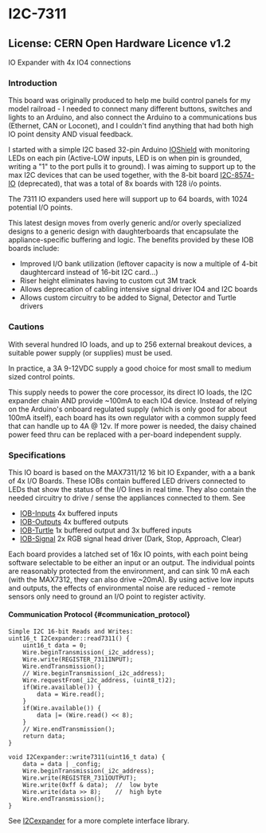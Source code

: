 # I2C-7311
## License: CERN Open Hardware Licence v1.2

IO Expander with 4x IO4 connections

### Introduction

This board was originally produced to help me build control panels for
my model railroad - I needed to connect many different buttons, switches
and lights to an Arduino, and also connect the Arduino to a
communications bus (Ethernet, CAN or Loconet), and I couldn\'t find
anything that had both high IO point density AND visual feedback.

I started with a simple I2C based 32-pin Arduino
[IOShield](IOShield "wikilink") with monitoring LEDs on each pin
(Active-LOW inputs, LED is on when pin is grounded, writing a \"1\" to
the port pulls it to ground). I was aiming to support up to the max I2C
devices that can be used together, with the 8-bit board
[I2C-8574-IO](I2C-8574-IO "wikilink") (deprecated), that was a total of
8x boards with 128 i/o points.

The 7311 IO expanders used here will support up to 64 boards, with 1024
potential I/O points.

This latest design moves from overly generic and/or overly specialized
designs to a generic design with daughterboards that encapsulate the
appliance-specific buffering and logic. The benefits provided by these
IOB boards include:

-   Improved I/O bank utilization (leftover capacity is now a multiple
    of 4-bit daughtercard instead of 16-bit I2C card\...)
-   Riser height eliminates having to custom cut 3M track
-   Allows deprecation of cabling intensive signal driver IO4 and I2C
    boards
-   Allows custom circuitry to be added to Signal, Detector and Turtle
    drivers

### Cautions

With several hundred IO loads, and up to 256 external breakout devices,
a suitable power supply (or supplies) must be used.

In practice, a 3A 9-12VDC supply a good choice for most small to medium
sized control points.

This supply needs to power the core processor, its direct IO loads, the
I2C expander chain AND provide \~100mA to each IO4 device. Instead of
relying on the Arduino\'s onboard regulated supply (which is only good
for about 100mA itself), each board has its own regulator with a common
supply feed that can handle up to 4A @ 12v. If more power is needed, the
daisy chained power feed thru can be replaced with a per-board
independent supply.

### Specifications

This IO board is based on the MAX7311/12 16 bit IO Expander, with a a
bank of 4x I/O Boards. These IOBs contain buffered LED drivers connected
to LEDs that show the status of the I/O lines in real time. They also
contain the needed circuitry to drive / sense the appliances connected
to them. See

-   [IOB-Inputs](IOB-Inputs "wikilink") 4x buffered inputs
-   [IOB-Outputs](IOB-Outputs "wikilink") 4x buffered outputs
-   [IOB-Turtle](IOB-Turtle "wikilink") 1x buffered output and 3x
    buffered inputs
-   [IOB-Signal](IOB-Signal "wikilink") 2x RGB signal head driver (Dark,
    Stop, Approach, Clear)

Each board provides a latched set of 16x IO points, with each point
being software selectable to be either an input or an output. The
individual points are reasonably protected from the environment, and can
sink 10 mA each (with the MAX7312, they can also drive \~20mA). By using
active low inputs and outputs, the effects of environmental noise are
reduced - remote sensors only need to ground an I/O point to register
activity.

#### Communication Protocol {#communication_protocol}

``` {.cpp}
Simple I2C 16-bit Reads and Writes:
uint16_t I2Cexpander::read7311() {
    uint16_t data = 0;
    Wire.beginTransmission(_i2c_address);
    Wire.write(REGISTER_7311INPUT);
    Wire.endTransmission();
    // Wire.beginTransmission(_i2c_address);
    Wire.requestFrom(_i2c_address, (uint8_t)2);
    if(Wire.available()) {
        data = Wire.read();
    }
    if(Wire.available()) {
        data |= (Wire.read() << 8);
    }
    // Wire.endTransmission();
    return data;
}

void I2Cexpander::write7311(uint16_t data) {
    data = data | _config;
    Wire.beginTransmission(_i2c_address);
    Wire.write(REGISTER_7311OUTPUT);
    Wire.write(0xff & data);  //  low byte
    Wire.write(data >> 8);    //  high byte
    Wire.endTransmission();
}
```

See [I2Cexpander](I2Cexpander "wikilink") for a more complete interface
library.
